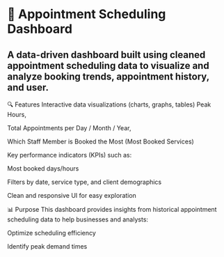 # 📅 Appointment Scheduling Dashboard
## A data-driven dashboard built using cleaned appointment scheduling data to visualize and analyze booking trends, appointment history, and user.

🔍 Features
Interactive data visualizations (charts, graphs, tables)
Peak Hours, 

Total Appointments per Day / Month / Year,

Which Staff Member is Booked the Most (Most Booked Services)


Key performance indicators (KPIs) such as:

Most booked days/hours


Filters by date, service type, and client demographics

Clean and responsive UI for easy exploration

📊 Purpose
This dashboard provides insights from historical appointment scheduling data to help businesses and analysts:

Optimize scheduling efficiency

Identify peak demand times
